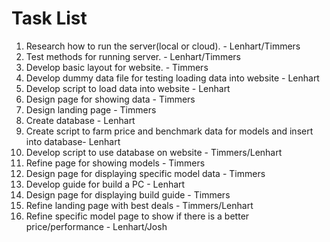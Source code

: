 # Task List
1. Research how to run the server(local or cloud). - Lenhart/Timmers
2. Test methods for running server. - Lenhart/Timmers
3. Develop basic layout for website. - Timmers
4. Develop dummy data file for testing loading data into website - Lenhart
5. Develop script to load data into website - Lenhart
6. Design page for showing data - Timmers
7. Design landing page - Timmers
8. Create database - Lenhart
9. Create script to farm price and benchmark data for models and insert into database- Lenhart
10. Develop script to use database on website - Timmers/Lenhart
11. Refine page for showing models - Timmers
12. Design page for displaying specific model data - Timmers
13. Develop guide for build a PC - Lenhart
14. Design page for displaying build guide - Timmers
15. Refine landing page with best deals - Timmers/Lenhart
16. Refine specific model page to show if there is a better price/performance - Lenhart/Josh